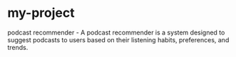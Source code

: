 # my-project
podcast recommender - A podcast recommender is a system designed to suggest podcasts to users  based on their listening habits, preferences, and trends.
